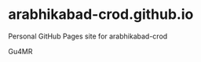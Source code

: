 # arabhikabad-crod.github.io
Personal GitHub Pages site for arabhikabad-crod































































Gu4MR
